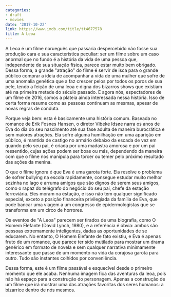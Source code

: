 ```yaml
---
categories:
- draft
- movies
date: '2017-10-22'
link: https://www.imdb.com/title/tt4677578
title: A Leoa
---
```


A Leoa é um filme norueguês que passaria despercebido não fosse sua produção cara e sua característica peculiar: ser um filme sobre um caso anormal que no fundo é a história da vida de uma pessoa que, independente de sua situação física, parece estar muito bem obrigado. Dessa forma, a grande "atração" do filme é servir de isca para o grande público comprar a ideia de acompanhar a vida de uma mulher que sofre de uma anomalia genética que a faz crescer pelos por todos os poros de sua pele, tendo a feição de uma leoa e digna dos bizarros shows que existiam até na primeira metade do século passado. E agora nós, espectadores de um filme de 2016, somos a plateia ainda interessada nessa história. Isso de certa forma resume como as pessoas continuam as mesmas, apesar de novas regras de conduta.

Porque veja bem: esta é basicamente uma história comum. Baseada no romance de Erik Fosnes Hansen, o diretor Vibeke Idsøe narra os anos de Eva do dia do seu nascimento até sua fase adulta de maneira burocrática e sem maiores atrações. Ela sofre alguma humilhação em uma aparição em público, é mantida de castigo no armário debaixo da escada de vez em quando pelo seu pai, é criada por uma madastra amorosa e por um pai ressentido, cujas ações podem ser boas ou más, dependendo da maneira com que o filme nos manipula para torcer ou temer pelo próximo resultado das ações da menina.

O que o filme ignora é que Eva é uma garota forte. Ela resolve o problema de sofrer bullying na escola rapidamente, consegue estudar muito melhor sozinha no lago e arruma amigos que são dignos de serem seus amigos, como o rapaz do telégrafo do negócio do seu pai, chefe da estação ferroviária. Eles moram na estação, e isso não tem qualquer significado especial, exceto a posição financeira privilegiada da família de Eva, que pode bancar uma viagem a um congresso de epidermologistas que se transforma em um circo de horrores.

Os eventos de "A Leoa" parecem ser tirados de uma biografia, como O Homem Elefante (David Lynch, 1980), e a referência é óbvia: ambos são pessoas extremamente inteligentes, dadas as oportunidades de se educarem. No entanto, O Homem Elefante de fato existiu, e Eva é apenas fruto de um romance, que parece ter sido mutilado para mostrar um drama genérico em formato de novela e sem qualquer narrativa minimamente interessante que passe de um momento na vida da corajosa garota para outro. Tudo são instantes colhidos por conveniência.

Dessa forma, este é um filme passável e esquecível desde o primeiro momento que ele acaba. Nenhuma imagem fica das aventuras da leoa, pois não há espaço para a construção do personagem. Apenas a construção de um filme que irá mostrar uma das atrações favoritas dos seres humanos: a bizarrice dentro de nós mesmos.
